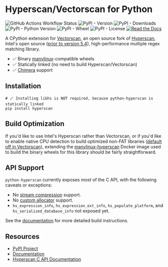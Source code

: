 # Hyperscan/Vectorscan for Python

![GitHub Actions Workflow Status](https://img.shields.io/github/actions/workflow/status/darvid/python-hyperscan/wheels.yml?style=plastic)
![PyPI - Version](https://img.shields.io/pypi/v/hyperscan?style=plastic)
![PyPI - Downloads](https://img.shields.io/pypi/dm/hyperscan?style=plastic)
![PyPI - Python Version](https://img.shields.io/pypi/pyversions/hyperscan.svg?style=plastic)
![PyPI - Wheel](https://img.shields.io/pypi/wheel/hyperscan.svg?style=plastic)
![PyPI - License](https://img.shields.io/pypi/l/hyperscan.svg?style=plastic)
[![Read the Docs](https://img.shields.io/readthedocs/python-hyperscan.svg?style=plastic)](https://python-hyperscan.readthedocs.io/en/latest/)

A CPython extension for [Vectorscan][7], an open source fork of
[Hyperscan][8], Intel's open source ([prior to version 5.4][9]),
high-performance multiple regex matching library.

* ✅ Binary [manylinux][12]-compatible wheels
* ✅ Statically linked (no need to build Hyperscan/Vectorscan)
* ✅ [Chimera][1] support

## Installation

```shell
# 🪄 Installing libhs is NOT required, because python-hyperscan is statically linked
pip install hyperscan
```

## Build Optimization

If you'd like to use Intel's Hyperscan rather than Vectorscan, or if
you'd like to enable native CPU detection to build optimized non-FAT
libraries ([default off in Vectorscan][11]), extending the
[manylinux-hyperscan][10] Docker image used to build the binary wheels
for this library should be fairly straightforward.

## API Support

``python-hyperscan`` currently exposes *most* of the C API, with the
following caveats or exceptions:

* No [stream compression][2] support.
* No [custom allocator][3] support.
* ``hs_expression_info``, ``hs_expression_ext_info``,
  ``hs_populate_platform``, and ``hs_serialized_database_info`` not
  exposed yet.

See the [documentation][6] for more detailed build instructions.

## Resources

* [PyPI Project][13]
* [Documentation][6]
* [Hyperscan C API Documentation][14]

[1]: http://intel.github.io/hyperscan/dev-reference/chimera.html
[2]: http://intel.github.io/hyperscan/dev-reference/runtime.html#stream-compression
[3]: http://intel.github.io/hyperscan/dev-reference/runtime.html#custom-allocators
[4]: http://intel.github.io/hyperscan/dev-reference/compilation.html
[5]: https://github.com/darvid/python-hyperscan/issues
[6]: https://python-hyperscan.readthedocs.io
[7]: https://www.vectorcamp.gr/vectorscan/
[8]: https://www.hyperscan.io/
[9]: https://github.com/VectorCamp/vectorscan?tab=readme-ov-file#hyperscan-license-change-after-54
[10]: https://github.com/darvid/manylinux-hyperscan/
[11]: https://github.com/VectorCamp/vectorscan?tab=readme-ov-file#configure--build
[12]: https://github.com/pypa/manylinux
[13]: https://pypi.org/project/hyperscan/
[14]: http://intel.github.io/hyperscan/dev-reference/
